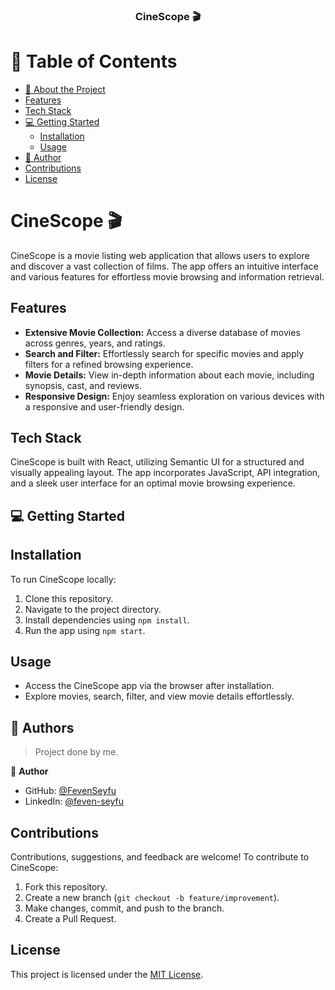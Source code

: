 <div align="center">

  <h3><b>CineScope 🎬</b></h3>

</div>

# 📗 Table of Contents
- [📖 About the Project](#CineScope)
- [Features](#features)
- [Tech Stack](#tech-stack)
- [💻 Getting Started](#getting-started)
    - [Installation](#installation)
    - [Usage](#usage)
- [👥 Author](#authors)
- [Contributions](#contributions)
- [License](#license)

# CineScope 🎬

CineScope is a movie listing web application that allows users to explore and discover a vast collection of films. The app offers an intuitive interface and various features for effortless movie browsing and information retrieval.

## Features

- **Extensive Movie Collection:** Access a diverse database of movies across genres, years, and ratings.
- **Search and Filter:** Effortlessly search for specific movies and apply filters for a refined browsing experience.
- **Movie Details:** View in-depth information about each movie, including synopsis, cast, and reviews.
- **Responsive Design:** Enjoy seamless exploration on various devices with a responsive and user-friendly design.

## Tech Stack

CineScope is built with React, utilizing Semantic UI for a structured and visually appealing layout. The app incorporates JavaScript, API integration, and a sleek user interface for an optimal movie browsing experience.

## 💻 Getting Started <a name="getting-started"></a>

## Installation

To run CineScope locally:

1. Clone this repository.
2. Navigate to the project directory.
3. Install dependencies using `npm install`.
4. Run the app using `npm start`.

## Usage

- Access the CineScope app via the browser after installation.
- Explore movies, search, filter, and view movie details effortlessly.

## 👥 Authors <a name="authors"></a>

> Project done by me.

👤 **Author**

- GitHub: [@FevenSeyfu](https://github.com/FevenSeyfu)
- LinkedIn: [@feven-seyfu](https://www.linkedin.com/in/feven-seyfu)

## Contributions

Contributions, suggestions, and feedback are welcome! To contribute to CineScope:

1. Fork this repository.
2. Create a new branch (`git checkout -b feature/improvement`).
3. Make changes, commit, and push to the branch.
4. Create a Pull Request.

## License

This project is licensed under the [MIT License](https://opensource.org/licenses/MIT).
